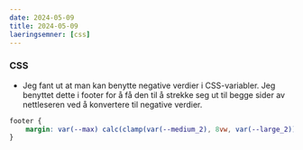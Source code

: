 ```yaml
---
date: 2024-05-09
title: 2024-05-09
laeringsemner: [css]
---
```


### CSS 
* Jeg fant ut at man kan benytte negative verdier i CSS-variabler. Jeg benyttet dette i footer for å få den til å strekke seg ut til begge sider av nettleseren ved å konvertere til negative verdier.
```css
footer {
    margin: var(--max) calc(clamp(var(--medium_2), 8vw, var(--large_2)) * -1) calc(clamp(var(--medium_2), 8vw, var(--large_2)) * -1) calc(clamp(var(--medium_2), 8vw, var(--large_2)) * -1)
}
```
